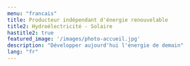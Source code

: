 ```yaml
---
menu: "francais"
title: Producteur indépendant d'énergie renouvelable
title2: Hydroélectricité - Solaire
hastitle2: true
featured_image: '/images/photo-accueil.jpg'
description: "Développer aujourd'hui l'énergie de demain"
lang: "fr"
---
```


